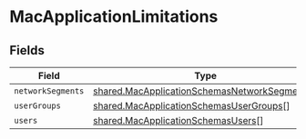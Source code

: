 # MacApplicationLimitations


## Fields

| Field                                                                                                               | Type                                                                                                                | Required                                                                                                            | Description                                                                                                         |
| ------------------------------------------------------------------------------------------------------------------- | ------------------------------------------------------------------------------------------------------------------- | ------------------------------------------------------------------------------------------------------------------- | ------------------------------------------------------------------------------------------------------------------- |
| `networkSegments`                                                                                                   | [shared.MacApplicationSchemasNetworkSegments](../../../sdk/models/shared/macapplicationschemasnetworksegments.md)[] | :heavy_minus_sign:                                                                                                  | N/A                                                                                                                 |
| `userGroups`                                                                                                        | [shared.MacApplicationSchemasUserGroups](../../../sdk/models/shared/macapplicationschemasusergroups.md)[]           | :heavy_minus_sign:                                                                                                  | N/A                                                                                                                 |
| `users`                                                                                                             | [shared.MacApplicationSchemasUsers](../../../sdk/models/shared/macapplicationschemasusers.md)[]                     | :heavy_minus_sign:                                                                                                  | N/A                                                                                                                 |